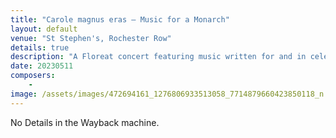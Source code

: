 ```yaml
---
title: "Carole magnus eras – Music for a Monarch"
layout: default
venue: "St Stephen's, Rochester Row"
details: true
description: "A Floreat concert featuring music written for and in celebration of monarchs throughout history."
date: 20230511
composers:
    - 
image: /assets/images/472694161_1276806933513058_7714879660423850118_n.jpg
---
```


No Details in the Wayback machine.
